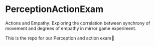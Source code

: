 # PerceptionActionExam
Actions and Empathy: Exploring the correlation between synchrony of movement and degrees of empathy in mirror game experiment. 

This is the repo for our Perception and action exam🧠
